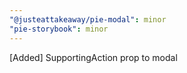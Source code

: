 ```yaml
---
"@justeattakeaway/pie-modal": minor
"pie-storybook": minor
---
```


[Added] SupportingAction prop to modal
